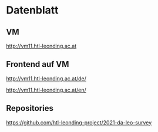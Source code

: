 # Datenblatt
## VM
http://vm11.htl-leonding.ac.at

## Frontend auf VM
http://vm11.htl-leonding.ac.at/de/

http://vm11.htl-leonding.ac.at/en/

## Repositories
https://github.com/htl-leonding-project/2021-da-leo-survey
